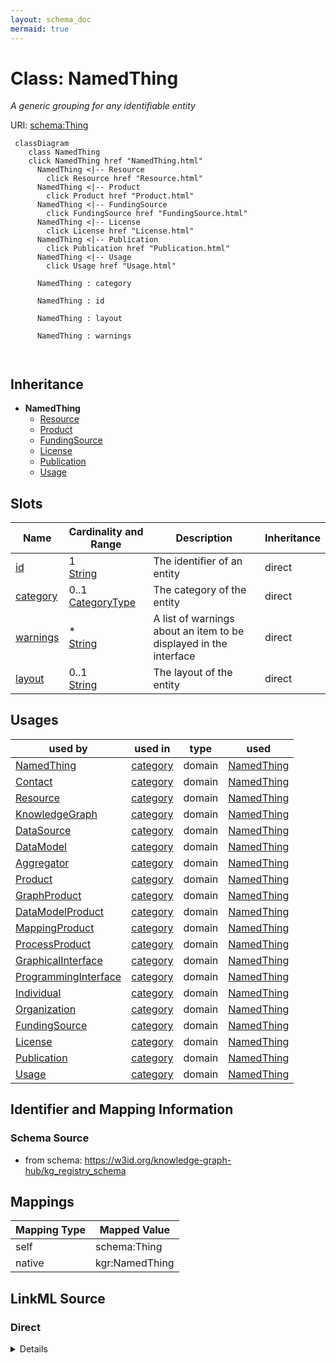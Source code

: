 ```yaml
---
layout: schema_doc
mermaid: true
---
```




# Class: NamedThing


_A generic grouping for any identifiable entity_





URI: [schema:Thing](http://schema.org/Thing)






```mermaid
 classDiagram
    class NamedThing
    click NamedThing href "NamedThing.html"
      NamedThing <|-- Resource
        click Resource href "Resource.html"
      NamedThing <|-- Product
        click Product href "Product.html"
      NamedThing <|-- FundingSource
        click FundingSource href "FundingSource.html"
      NamedThing <|-- License
        click License href "License.html"
      NamedThing <|-- Publication
        click Publication href "Publication.html"
      NamedThing <|-- Usage
        click Usage href "Usage.html"
      
      NamedThing : category
        
      NamedThing : id
        
      NamedThing : layout
        
      NamedThing : warnings
        
      
```





## Inheritance
* **NamedThing**
    * [Resource](Resource.html)
    * [Product](Product.html)
    * [FundingSource](FundingSource.html)
    * [License](License.html)
    * [Publication](Publication.html)
    * [Usage](Usage.html)



## Slots

| Name | Cardinality and Range | Description | Inheritance |
| ---  | --- | --- | --- |
| [id](id.html) | 1 <br/> [String](String.html) | The identifier of an entity | direct |
| [category](category.html) | 0..1 <br/> [CategoryType](CategoryType.html) | The category of the entity | direct |
| [warnings](warnings.html) | * <br/> [String](String.html) | A list of warnings about an item to be displayed in the interface | direct |
| [layout](layout.html) | 0..1 <br/> [String](String.html) | The layout of the entity | direct |





## Usages

| used by | used in | type | used |
| ---  | --- | --- | --- |
| [NamedThing](NamedThing.html) | [category](category.html) | domain | [NamedThing](NamedThing.html) |
| [Contact](Contact.html) | [category](category.html) | domain | [NamedThing](NamedThing.html) |
| [Resource](Resource.html) | [category](category.html) | domain | [NamedThing](NamedThing.html) |
| [KnowledgeGraph](KnowledgeGraph.html) | [category](category.html) | domain | [NamedThing](NamedThing.html) |
| [DataSource](DataSource.html) | [category](category.html) | domain | [NamedThing](NamedThing.html) |
| [DataModel](DataModel.html) | [category](category.html) | domain | [NamedThing](NamedThing.html) |
| [Aggregator](Aggregator.html) | [category](category.html) | domain | [NamedThing](NamedThing.html) |
| [Product](Product.html) | [category](category.html) | domain | [NamedThing](NamedThing.html) |
| [GraphProduct](GraphProduct.html) | [category](category.html) | domain | [NamedThing](NamedThing.html) |
| [DataModelProduct](DataModelProduct.html) | [category](category.html) | domain | [NamedThing](NamedThing.html) |
| [MappingProduct](MappingProduct.html) | [category](category.html) | domain | [NamedThing](NamedThing.html) |
| [ProcessProduct](ProcessProduct.html) | [category](category.html) | domain | [NamedThing](NamedThing.html) |
| [GraphicalInterface](GraphicalInterface.html) | [category](category.html) | domain | [NamedThing](NamedThing.html) |
| [ProgrammingInterface](ProgrammingInterface.html) | [category](category.html) | domain | [NamedThing](NamedThing.html) |
| [Individual](Individual.html) | [category](category.html) | domain | [NamedThing](NamedThing.html) |
| [Organization](Organization.html) | [category](category.html) | domain | [NamedThing](NamedThing.html) |
| [FundingSource](FundingSource.html) | [category](category.html) | domain | [NamedThing](NamedThing.html) |
| [License](License.html) | [category](category.html) | domain | [NamedThing](NamedThing.html) |
| [Publication](Publication.html) | [category](category.html) | domain | [NamedThing](NamedThing.html) |
| [Usage](Usage.html) | [category](category.html) | domain | [NamedThing](NamedThing.html) |






## Identifier and Mapping Information







### Schema Source


* from schema: https://w3id.org/knowledge-graph-hub/kg_registry_schema




## Mappings

| Mapping Type | Mapped Value |
| ---  | ---  |
| self | schema:Thing |
| native | kgr:NamedThing |







## LinkML Source

<!-- TODO: investigate https://stackoverflow.com/questions/37606292/how-to-create-tabbed-code-blocks-in-mkdocs-or-sphinx -->

### Direct

<details>
```yaml
name: NamedThing
description: A generic grouping for any identifiable entity
from_schema: https://w3id.org/knowledge-graph-hub/kg_registry_schema
slots:
- id
- category
- warnings
- layout
class_uri: schema:Thing

```
</details>

### Induced

<details>
```yaml
name: NamedThing
description: A generic grouping for any identifiable entity
from_schema: https://w3id.org/knowledge-graph-hub/kg_registry_schema
attributes:
  id:
    name: id
    description: The identifier of an entity. This is used to identify it within the
      registry.
    from_schema: https://w3id.org/knowledge-graph-hub/kg_registry_schema
    rank: 1000
    slot_uri: dcterms:identifier
    identifier: true
    alias: id
    owner: NamedThing
    domain_of:
    - NamedThing
    range: string
    required: true
  category:
    name: category
    description: The category of the entity. This should be identical to its class
      name.
    from_schema: https://w3id.org/knowledge-graph-hub/kg_registry_schema
    rank: 1000
    is_a: type
    domain: NamedThing
    alias: category
    owner: NamedThing
    domain_of:
    - NamedThing
    - Contact
    range: category_type
  warnings:
    name: warnings
    description: A list of warnings about an item to be displayed in the interface.
      These should primarily warn users about unavailable resources, broken links,
      and other obstacles to using a resource.
    from_schema: https://w3id.org/knowledge-graph-hub/kg_registry_schema
    rank: 1000
    alias: warnings
    owner: NamedThing
    domain_of:
    - NamedThing
    range: string
    multivalued: true
    inlined: true
    inlined_as_list: true
  layout:
    name: layout
    description: The layout of the entity. This is used to determine how to display
      the entity in the web interface. For resources, this is generally 'resource_detail'.
      For products, this is generally 'product_detail'.
    from_schema: https://w3id.org/knowledge-graph-hub/kg_registry_schema
    rank: 1000
    alias: layout
    owner: NamedThing
    domain_of:
    - NamedThing
    range: string
class_uri: schema:Thing

```
</details>
